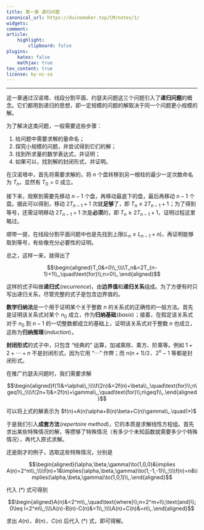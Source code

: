 ```yaml
---
title: 第一章 递归问题
canonical_url: https://duinomaker.top/CM/notes/1/
widgets:
comment:
article:
    highlight:
        clipboard: false
plugins:
    katex: false
    mathjax: true
tex_content: true
license: by-nc-sa
---
```


---

这一章通过汉诺塔、线段分割平面、约瑟夫问题这三个问题引入了**递归问题**的概念。它们都用到递归的思想，即一定规模的问题的解取决于同一个问题更小规模的解。

为了解决这类问题，一般需要这些步骤：

1. 给问题中需要求解的量命名；
2. 探究小规模的问题，并尝试得到它们的解；
3. 找到所求量的数学表达式，并证明；
4. 如果可以，找到解的封闭形式，并证明。

在汉诺塔中，首先将需要求解的，将 $n$ 个盘转移到另一根柱的最少一定次数命名为 $T_n$，显然有 $T_0=0$ 成立。

接下来，观察到需要先移动 $n-1$ 个盘，再移动最底下的盘，最后再移动 $n-1$ 个盘。据此可以得到，移动 $2T_{n-1}+1$ 次就**足够**了，即 $T_n\leq2T_{n-1}+1$&hairsp;；为了得到等号，还需证明移动 $2T_{n-1}+1$ 次是**必须**的，即 $T_n\geq2T_{n-1}+1$，证明过程这里略过。

顺带一提，在线段分割平面问题中也是先找到上限$(L_n\leq L_{n-1}+n)$，再证明能够取到等号，有些像充分必要性的证明。

总之，这样一来，就得出了

$$\begin{aligned}T_0&=0\\,;\\\\T_n&=2T_{n-1}+1\\,,\quad\text{for}\\;n>0\\,.\end{aligned}$$

这样的式子叫做**递归式**&hairsp;(*$\textit{recurrence}$*)，由**边界值**和**递归关系**组成。为了方便有时只写出递归关系，尽管完整的式子是包含边界值的。

**数学归纳法**是一个用于证明某个关于整数 $n$ 的关系式的正确性的一般方法。首先是证明该关系式对某个 $n_0$ 成立，作为**归纳基础**&hairsp;(*$\textit{basis}$*)&hairsp;；接着，在假定该关系式对于 $n_0$ 到 $n-1$ 的一切整数都成立的基础上，证明该关系式对于整数 $n$ 也成立，这称为**归纳推理**&hairsp;(*$\textit{induction}$*)&hairsp;。

**封闭形式**的式子中，只包含 “经典的” 运算，加减乘除、乘方、阶乘等。例如 $1+2+\cdots+n$ 不是封闭形式，因为它用 “$\cdots$” 作弊；而 $n(n+1)/2$&hairsp;、$2^n-1$ 等都是封闭形式。

在推广约瑟夫问题时，我们需要求解

$$\begin{aligned}f(1)&=\alpha\\,;\\\\f(2n)&=2f(n)+\beta\\,,\quad\text{for}\\;n\geq1\\,;\\\\f(2n+1)&=2f(n)+\gamma\\,,\quad\text{for}\\;n\geq1\\,.\end{aligned}$$

可以将上式的解表示为 $f(n)=A(n)\alpha+B(n)\beta+C(n)\gamma\\,.\quad(*)$

于是我们引入**成套方法**&hairsp;(*$\textit{repertoire method}$*)，它的本质是求解线性方程组。首先求出某些特殊情况的解，等攒够了特殊情况（有多少个未知函数就需要多少个特殊情况），再代入原式求解。

还是刚才的例子，选取这些特殊情况，分别是

$$\begin{aligned}(\alpha,\beta,\gamma)\to(1,0,0)&\implies A(n)=2^m\\,;\\\\f(n)=1&\implies(\alpha,\beta,\gamma)\to(1,-1,-1)\\,;\\\\f(n)=n&\implies(\alpha,\beta,\gamma)\to(1,0,1)\\,.\end{aligned}$$

代入 $(*)$ 式可得到

$$\begin{aligned}A(n)&=2^m\\,,\quad\text{where}\\;n=2^m+l\\;\text{and}\\;0\leq l<2^m\\,;\\\\A(n)-B(n)-C(n)&=1\\,;\\\\A(n)+C(n)&=n\\,.\end{aligned}$$

求出 $A(n)$&hairsp;、$B(n)$&hairsp;、$C(n)$ 后代入 $(*)$ 式，即可得解。